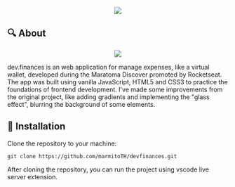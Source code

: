 <p align='center'>
  <img src='https://user-images.githubusercontent.com/25598040/108249337-b6dade80-7133-11eb-8904-2914f0ab7a5d.png'>
</p>

## 🔍 About

<p align='center'>
  <img src='https://user-images.githubusercontent.com/25598040/108247784-dcff7f00-7131-11eb-880e-de5d11185e78.png'>
</p>

dev.finances is an web application for manage expenses, like a virtual wallet, developed during the Maratoma Discover promoted by Rocketseat. The app was built using vanilla JavaScript, HTML5 and CSS3 to practice the foundations of frontend development. I've made some improvements from the original project, like adding gradients and implementing the "glass effect", blurring the background of some elements.

## 🔌 Installation

Clone the repository to your machine:

`git clone https://github.com/marmitoTH/devfinances.git`

After cloning the repository, you can run the project using vscode live server extension.
